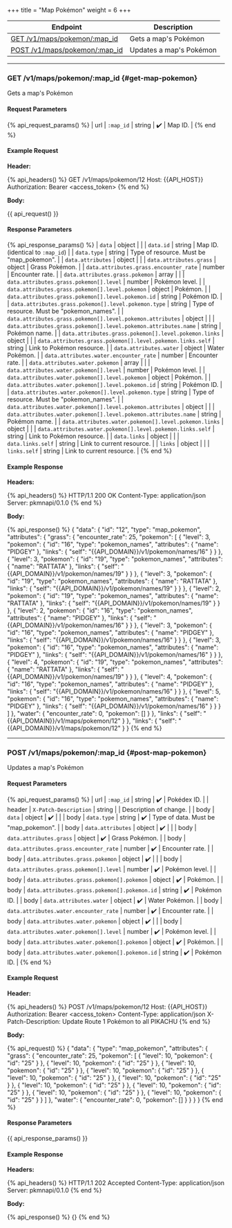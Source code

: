 +++
title = "Map Pokémon"
weight = 6
+++

| Endpoint                                           | Description             |
|----------------------------------------------------|-------------------------|
| [GET /v1/maps/pokemon/:map_id](#get-map-pokemon)   | Gets a map's Pokémon    |
| [POST /v1/maps/pokemon/:map_id](#post-map-pokemon) | Updates a map's Pokémon |

---

### GET /v1/maps/pokemon/:map_id {#get-map-pokemon}

Gets a map's Pokémon

#### Request Parameters

{% api_request_params() %}
| url | `:map_id` | string | ✔️ | Map ID. |
{% end %}

#### Example Request

**Header:**

{% api_headers() %}
GET /v1/maps/pokemon/12
Host: {{API_HOST}}
Authorization: Bearer <access_token>
{% end %}

**Body:**

{{ api_request() }}

#### Response Parameters

{% api_response_params() %}
| `data`                                                          | object |                                            |
| `data.id`                                                       | string | Map ID. (identical to `:map_id`)           |
| `data.type`                                                     | string | Type of resource. Must be "map_pokemon".   |
| `data.attributes`                                               | object |                                            |
| `data.attributes.grass`                                         | object | Grass Pokémon.                             |
| `data.attributes.grass.encounter_rate`                          | number | Encounter rate.                            |
| `data.attributes.grass.pokemon`                                 | array  |                                            |
| `data.attributes.grass.pokemon[].level`                         | number | Pokémon level.                             |
| `data.attributes.grass.pokemon[].level.pokemon`                 | object | Pokémon.                                   |
| `data.attributes.grass.pokemon[].level.pokemon.id`              | string | Pokémon ID.                                |
| `data.attributes.grass.pokemon[].level.pokemon.type`            | string | Type of resource. Must be "pokemon_names". |
| `data.attributes.grass.pokemon[].level.pokemon.attributes`      | object |                                            |
| `data.attributes.grass.pokemon[].level.pokemon.attributes.name` | string | Pokémon name.                              |
| `data.attributes.grass.pokemon[].level.pokemon.links`           | object |                                            |
| `data.attributes.grass.pokemon[].level.pokemon.links.self`      | string | Link to Pokémon resource.                  |
| `data.attributes.water`                                         | object | Water Pokémon.                             |
| `data.attributes.water.encounter_rate`                          | number | Encounter rate.                            |
| `data.attributes.water.pokemon`                                 | array  |                                            |
| `data.attributes.water.pokemon[].level`                         | number | Pokémon level.                             |
| `data.attributes.water.pokemon[].level.pokemon`                 | object | Pokémon.                                   |
| `data.attributes.water.pokemon[].level.pokemon.id`              | string | Pokémon ID.                                |
| `data.attributes.water.pokemon[].level.pokemon.type`            | string | Type of resource. Must be "pokemon_names". |
| `data.attributes.water.pokemon[].level.pokemon.attributes`      | object |                                            |
| `data.attributes.water.pokemon[].level.pokemon.attributes.name` | string | Pokémon name.                              |
| `data.attributes.water.pokemon[].level.pokemon.links`           | object |                                            |
| `data.attributes.water.pokemon[].level.pokemon.links.self`      | string | Link to Pokémon resource.                  |
| `data.links`                                                    | object |                                            |
| `data.links.self`                                               | string | Link to current resource.                  |
| `links`                                                         | object |                                            |
| `links.self`                                                    | string | Link to current resource.                  |
{% end %}

#### Example Response

**Headers:**

{% api_headers() %}
HTTP/1.1 200 OK
Content-Type: application/json
Server: pkmnapi/0.1.0
{% end %}

**Body:**

{% api_response() %}
{
    "data": {
        "id": "12",
        "type": "map_pokemon",
        "attributes": {
            "grass": {
                "encounter_rate": 25,
                "pokemon": [
                    {
                        "level": 3,
                        "pokemon": {
                            "id": "16",
                            "type": "pokemon_names",
                            "attributes": {
                                "name": "PIDGEY"
                            },
                            "links": {
                                "self": "{{API_DOMAIN}}/v1/pokemon/names/16"
                            }
                        }
                    },
                    {
                        "level": 3,
                        "pokemon": {
                            "id": "19",
                            "type": "pokemon_names",
                            "attributes": {
                                "name": "RATTATA"
                            },
                            "links": {
                                "self": "{{API_DOMAIN}}/v1/pokemon/names/19"
                            }
                        }
                    },
                    {
                        "level": 3,
                        "pokemon": {
                            "id": "19",
                            "type": "pokemon_names",
                            "attributes": {
                                "name": "RATTATA"
                            },
                            "links": {
                                "self": "{{API_DOMAIN}}/v1/pokemon/names/19"
                            }
                        }
                    },
                    {
                        "level": 2,
                        "pokemon": {
                            "id": "19",
                            "type": "pokemon_names",
                            "attributes": {
                                "name": "RATTATA"
                            },
                            "links": {
                                "self": "{{API_DOMAIN}}/v1/pokemon/names/19"
                            }
                        }
                    },
                    {
                        "level": 2,
                        "pokemon": {
                            "id": "16",
                            "type": "pokemon_names",
                            "attributes": {
                                "name": "PIDGEY"
                            },
                            "links": {
                                "self": "{{API_DOMAIN}}/v1/pokemon/names/16"
                            }
                        }
                    },
                    {
                        "level": 3,
                        "pokemon": {
                            "id": "16",
                            "type": "pokemon_names",
                            "attributes": {
                                "name": "PIDGEY"
                            },
                            "links": {
                                "self": "{{API_DOMAIN}}/v1/pokemon/names/16"
                            }
                        }
                    },
                    {
                        "level": 3,
                        "pokemon": {
                            "id": "16",
                            "type": "pokemon_names",
                            "attributes": {
                                "name": "PIDGEY"
                            },
                            "links": {
                                "self": "{{API_DOMAIN}}/v1/pokemon/names/16"
                            }
                        }
                    },
                    {
                        "level": 4,
                        "pokemon": {
                            "id": "19",
                            "type": "pokemon_names",
                            "attributes": {
                                "name": "RATTATA"
                            },
                            "links": {
                                "self": "{{API_DOMAIN}}/v1/pokemon/names/19"
                            }
                        }
                    },
                    {
                        "level": 4,
                        "pokemon": {
                            "id": "16",
                            "type": "pokemon_names",
                            "attributes": {
                                "name": "PIDGEY"
                            },
                            "links": {
                                "self": "{{API_DOMAIN}}/v1/pokemon/names/16"
                            }
                        }
                    },
                    {
                        "level": 5,
                        "pokemon": {
                            "id": "16",
                            "type": "pokemon_names",
                            "attributes": {
                                "name": "PIDGEY"
                            },
                            "links": {
                                "self": "{{API_DOMAIN}}/v1/pokemon/names/16"
                            }
                        }
                    }
                ]
            },
            "water": {
                "encounter_rate": 0,
                "pokemon": []
            }
        },
        "links": {
            "self": "{{API_DOMAIN}}/v1/maps/pokemon/12"
        }
    },
    "links": {
        "self": "{{API_DOMAIN}}/v1/maps/pokemon/12"
    }
}
{% end %}

---

### POST /v1/maps/pokemon/:map_id {#post-map-pokemon}

Updates a map's Pokémon

#### Request Parameters

{% api_request_params() %}
| url    | `:map_id`                                    | string | ✔️ | Pokédex ID.                          |
| header | `X-Patch-Description`                        | string |   | Description of change.               |
| body   | `data`                                       | object | ✔️ |                                      |
| body   | `data.type`                                  | string | ✔️ | Type of data. Must be "map_pokemon". |
| body   | `data.attributes`                            | object | ✔️ |                                      |
| body   | `data.attributes.grass`                      | object | ✔️ | Grass Pokémon.                       |
| body   | `data.attributes.grass.encounter_rate`       | number | ✔️ | Encounter rate.                      |
| body   | `data.attributes.grass.pokemon`              | object | ✔️ |                                      |
| body   | `data.attributes.grass.pokemon[].level`      | number | ✔️ | Pokémon level.                       |
| body   | `data.attributes.grass.pokemon[].pokemon`    | object | ✔️ | Pokémon.                             |
| body   | `data.attributes.grass.pokemon[].pokemon.id` | string | ✔️ | Pokémon ID.                          |
| body   | `data.attributes.water`                      | object | ✔️ | Water Pokémon.                       |
| body   | `data.attributes.water.encounter_rate`       | number | ✔️ | Encounter rate.                      |
| body   | `data.attributes.water.pokemon`              | object | ✔️ |                                      |
| body   | `data.attributes.water.pokemon[].level`      | number | ✔️ | Pokémon level.                       |
| body   | `data.attributes.water.pokemon[].pokemon`    | object | ✔️ | Pokémon.                             |
| body   | `data.attributes.water.pokemon[].pokemon.id` | string | ✔️ | Pokémon ID.                          |
{% end %}

#### Example Request

**Header:**

{% api_headers() %}
POST /v1/maps/pokemon/12
Host: {{API_HOST}}
Authorization: Bearer <access_token>
Content-Type: application/json
X-Patch-Description: Update Route 1 Pokémon to all PIKACHU
{% end %}

**Body:**

{% api_request() %}
{
    "data": {
        "type": "map_pokemon",
        "attributes": {
            "grass": {
                "encounter_rate": 25,
                "pokemon": [
                    {
                        "level": 10,
                        "pokemon": {
                            "id": "25"
                        }
                    },
                    {
                        "level": 10,
                        "pokemon": {
                            "id": "25"
                        }
                    },
                    {
                        "level": 10,
                        "pokemon": {
                            "id": "25"
                        }
                    },
                    {
                        "level": 10,
                        "pokemon": {
                            "id": "25"
                        }
                    },
                    {
                        "level": 10,
                        "pokemon": {
                            "id": "25"
                        }
                    },
                    {
                        "level": 10,
                        "pokemon": {
                            "id": "25"
                        }
                    },
                    {
                        "level": 10,
                        "pokemon": {
                            "id": "25"
                        }
                    },
                    {
                        "level": 10,
                        "pokemon": {
                            "id": "25"
                        }
                    },
                    {
                        "level": 10,
                        "pokemon": {
                            "id": "25"
                        }
                    },
                    {
                        "level": 10,
                        "pokemon": {
                            "id": "25"
                        }
                    }
                ]
            },
            "water": {
                "encounter_rate": 0,
                "pokemon": []
            }
        }
    }
}
{% end %}

#### Response Parameters

{{ api_response_params() }}

#### Example Response

**Headers:**

{% api_headers() %}
HTTP/1.1 202 Accepted
Content-Type: application/json
Server: pkmnapi/0.1.0
{% end %}

**Body:**

{% api_response() %}
{}
{% end %}
